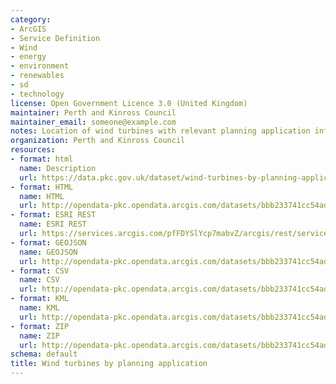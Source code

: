 ```yaml
---
category:
- ArcGIS
- Service Definition
- Wind
- energy
- environment
- renewables
- sd
- technology
license: Open Government Licence 3.0 (United Kingdom)
maintainer: Perth and Kinross Council
maintainer_email: someone@example.com
notes: Location of wind turbines with relevant planning application information.
organization: Perth and Kinross Council
resources:
- format: html
  name: Description
  url: https://data.pkc.gov.uk/dataset/wind-turbines-by-planning-application
- format: HTML
  name: HTML
  url: http://opendata-pkc.opendata.arcgis.com/datasets/bbb233741cc54ad9bf545ac30cf908f6_0
- format: ESRI REST
  name: ESRI REST
  url: https://services.arcgis.com/pfFDYSlYcp7mabvZ/arcgis/rest/services/Wind_turbines_by_planning_application/FeatureServer/0
- format: GEOJSON
  name: GEOJSON
  url: http://opendata-pkc.opendata.arcgis.com/datasets/bbb233741cc54ad9bf545ac30cf908f6_0.geojson
- format: CSV
  name: CSV
  url: http://opendata-pkc.opendata.arcgis.com/datasets/bbb233741cc54ad9bf545ac30cf908f6_0.csv
- format: KML
  name: KML
  url: http://opendata-pkc.opendata.arcgis.com/datasets/bbb233741cc54ad9bf545ac30cf908f6_0.kml
- format: ZIP
  name: ZIP
  url: http://opendata-pkc.opendata.arcgis.com/datasets/bbb233741cc54ad9bf545ac30cf908f6_0.zip
schema: default
title: Wind turbines by planning application
---
```


